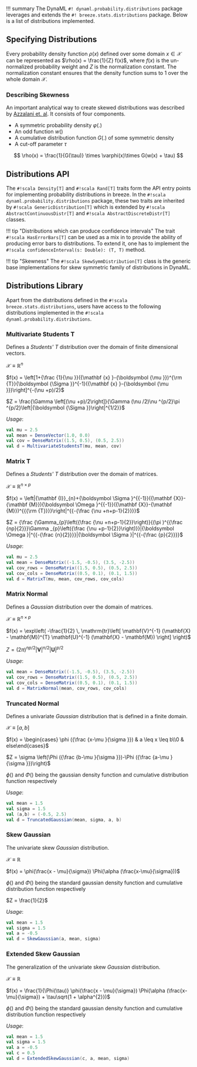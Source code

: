 
!!! summary
    The DynaML `#! dynaml.probability.distributions` package leverages and extends the `#! breeze.stats.distributions` package. Below is a list of distributions implemented.

## Specifying Distributions

Every probability density function $\rho(x)$ defined over some domain $x \in \mathcal{X}$ can be represented as $\rho(x) = \frac{1}{Z} f(x)$, where $f(x)$ is the un-normalized probability weight and $Z$ is the normalization constant. The normalization constant ensures that the density function sums to $1$ over the whole domain $\mathcal{X}$.

### Describing Skewness

An important analytical way to create skewed distributions was described by [Azzalani et. al](http://azzalini.stat.unipd.it/SN/skew-prop-aism.pdf). It consists of four components.

 * A symmetric probability density $\varphi(.)$
 * An odd function $w()$
 * A cumulative distribution function $G(.)$ of some symmetric density
 * A cut-off parameter $\tau$

$$
\rho(x) = \frac{1}{G(\tau)} \times \varphi(x)\times G(w(x) + \tau)
$$

## Distributions API

The `#!scala Density[T]` and `#!scala Rand[T]` traits form the API entry points for implementing probability distributions in breeze. In the `#!scala dynaml.probability.distributions` package, these two traits are inherited by `#!scala GenericDistribution[T]` which is extended by `#!scala AbstractContinuousDistr[T]` and `#!scala AbstractDiscreteDistr[T]` classes.

!!! tip "Distributions which can produce confidence intervals"
    The trait `#!scala HasErrorBars[T]` can be used as a mix in to provide the ability of producing error bars to distributions. To extend it, one has to implement the `#!scala confidenceInterval(s: Double): (T, T)` method.

!!! tip "Skewness"
    The `#!scala SkewSymmDistribution[T]` class is the generic base implementations for skew symmetric family of distributions in DynaML.


## Distributions Library

Apart from the distributions defined in the `#!scala breeze.stats.distributions`, users have access to the following distributions implemented in the `#!scala dynaml.probability.distributions`.

### Multivariate Students T  

Defines a _Students' T_ distribution over the domain of finite dimensional vectors.

$\mathcal{X} \equiv  \mathbb{R}^{n}$

$f(x) = \left[1+{\frac {1}{\nu }}({\mathbf {x} }-{\boldsymbol {\mu }})^{\rm {T}}{\boldsymbol {\Sigma }}^{-1}({\mathbf {x} }-{\boldsymbol {\mu }})\right]^{-(\nu +p)/2}$  

$Z = \frac{\Gamma \left[(\nu +p)/2\right]}{\Gamma (\nu /2)\nu ^{p/2}\pi ^{p/2}\left|{\boldsymbol {\Sigma }}\right|^{1/2}}$

*Usage*:
```scala
val mu = 2.5
val mean = DenseVector(1.0, 0.0)
val cov = DenseMatrix((1.5, 0.5), (0.5, 2.5))
val d = MultivariateStudentsT(mu, mean, cov)
```

### Matrix T  

Defines a _Students' T_ distribution over the domain of matrices.

$\mathcal{X} \equiv  \mathbb{R}^{n \times p}$

$f(x) = \left|{\mathbf {I}}_{n}+{\boldsymbol \Sigma }^{{-1}}({\mathbf {X}}-{\mathbf {M}}){\boldsymbol \Omega }^{{-1}}({\mathbf {X}}-{\mathbf {M}})^{{{\rm {T}}}}\right|^{{-{\frac {\nu +n+p-1}{2}}}}$  

$Z = {\frac {\Gamma_{p}\left({\frac {\nu +n+p-1}{2}}\right)}{(\pi )^{{\frac {np}{2}}}\Gamma _{p}\left({\frac {\nu +p-1}{2}}\right)}}|{\boldsymbol \Omega }|^{{-{\frac {n}{2}}}}|{\boldsymbol \Sigma }|^{{-{\frac {p}{2}}}}$

*Usage*:
```scala
val mu = 2.5
val mean = DenseMatrix((-1.5, -0.5), (3.5, -2.5))
val cov_rows = DenseMatrix((1.5, 0.5), (0.5, 2.5))
val cov_cols = DenseMatrix((0.5, 0.1), (0.1, 1.5))
val d = MatrixT(mu, mean, cov_rows, cov_cols)
```

### Matrix Normal  

Defines a _Gaussian_ distribution over the domain of matrices.

$\mathcal{X} \equiv  \mathbb{R}^{n \times p}$

$f(x) = \exp\left( -\frac{1}{2} \, \mathrm{tr}\left[ \mathbf{V}^{-1} (\mathbf{X} - \mathbf{M})^{T} \mathbf{U}^{-1} (\mathbf{X} - \mathbf{M}) \right] \right)$  

$Z = (2\pi)^{np/2} |\mathbf{V}|^{n/2} |\mathbf{U}|^{p/2}$

*Usage*:
```scala
val mean = DenseMatrix((-1.5, -0.5), (3.5, -2.5))
val cov_rows = DenseMatrix((1.5, 0.5), (0.5, 2.5))
val cov_cols = DenseMatrix((0.5, 0.1), (0.1, 1.5))
val d = MatrixNormal(mean, cov_rows, cov_cols)
```

### Truncated Normal  

Defines a univariate _Gaussian_ distribution that is defined in a finite domain.

$\mathcal{X} \equiv  [a, b]$

$f(x) = \begin{cases} \phi ({\frac {x-\mu }{\sigma }}) & a \leq x \leq b\\0 & else\end{cases}$  

$Z = \sigma \left(\Phi ({\frac {b-\mu }{\sigma }})-\Phi ({\frac {a-\mu }{\sigma }})\right)$

$\phi()$ and $\Phi()$ being the gaussian density function and cumulative distribution function respectively

*Usage*:
```scala
val mean = 1.5
val sigma = 1.5
val (a,b) = (-0.5, 2.5)
val d = TruncatedGaussian(mean, sigma, a, b)
```

### Skew Gaussian  

The univariate skew _Gaussian_ distribution.

$\mathcal{X} \equiv  \mathbb{R}$

$f(x) = \phi(\frac{x - \mu}{\sigma}) \Phi(\alpha (\frac{x-\mu}{\sigma}))$  

$\phi()$ and $\Phi()$ being the standard gaussian density function and cumulative distribution function respectively

$Z = \frac{1}{2}$

*Usage*:
```scala
val mean = 1.5
val sigma = 1.5
val a = -0.5
val d = SkewGaussian(a, mean, sigma)
```

### Extended Skew Gaussian  

The generalization of the univariate skew _Gaussian_ distribution.

$\mathcal{X} \equiv  \mathbb{R}$

$f(x) = \frac{1}{\Phi(\tau)} \phi(\frac{x - \mu}{\sigma}) \Phi(\alpha (\frac{x-\mu}{\sigma}) + \tau\sqrt{1 + \alpha^{2}})$  

$\phi()$ and $\Phi()$ being the standard gaussian density function and cumulative distribution function respectively

*Usage*:
```scala
val mean = 1.5
val sigma = 1.5
val a = -0.5
val c = 0.5
val d = ExtendedSkewGaussian(c, a, mean, sigma)
```
